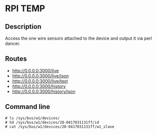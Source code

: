 RPI TEMP
========


Description
-----------

Access the one wire sensors attached to the device and output it via perl dancer.


Routes
------

 * http://0.0.0.0:3000/live
 * http://0.0.0.0:3000/live/json
 * http://0.0.0.0:3000/live/text
 * http://0.0.0.0:3000/history
 * http://0.0.0.0:3000/history/json


Command line
------------

    # ls /sys/bus/w1/devices/
    # hd /sys/bus/w1/devices/28-0417031131ff/id
    # cat /sys/bus/w1/devices/28-0417031131ff/w1_slave
